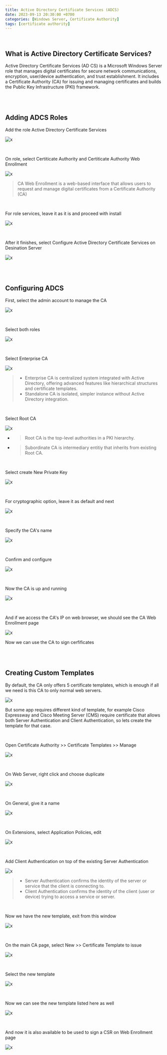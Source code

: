 ```yaml
---
title: Active Directory Certificate Services (ADCS)
date: 2023-09-13 20:30:00 +0700
categories: [Windows Server, Certificate Authority]
tags: [certificate authority]
---
```


<br>

## What is Active Directory Certificate Services?

Active Directory Certificate Services (AD CS) is a Microsoft Windows Server role that manages digital certificates for secure network communications, encryption, user/device authentication, and trust establishment. It includes a Certificate Authority (CA) for issuing and managing certificates and builds the Public Key Infrastructure (PKI) framework.

<br>
<br>


## Adding ADCS Roles

Add the role Active Directory Certificate Services

![x](/static/2023-09-13-ca/01.png)

<br>

On role, select Certiticate Authority and Certiticate Authority Web Enrollment

![x](/static/2023-09-13-ca/02.png)

>  CA Web Enrollment is a web-based interface that allows users to request and manage digital certificates from a Certificate Authority (CA)

<br>

For role services, leave it as it is and proceed with install

![x](/static/2023-09-13-ca/03.png)

<br>

After it finishes, select Configure Active Directory Certificate Services on Desination Server

![x](/static/2023-09-13-ca/04.png)

<br>
<br>

## Configuring ADCS

First, select the admin account to manage the CA

![x](/static/2023-09-13-ca/05.png)

<br>

Select both roles

![x](/static/2023-09-13-ca/06.png)

<br>

Select Enterprise CA

![x](/static/2023-09-13-ca/07.png)

> * Enterprise CA is centralized system integrated with Active Directory, offering advanced features like hierarchical structures and certificate templates. <br>
> * Standalone CA is isolated, simpler instance without Active Directory integration. <br>

<br>

Select Root CA

![x](/static/2023-09-13-ca/08.png)

* > Root CA is the top-level authorities in a PKI hierarchy. <br>
* > Subordinate CA is intermediary entitiy that inherits from existing Root CA. <br>

<br>

Select create New Private Key

![x](/static/2023-09-13-ca/09.png)

<br>
 
For cryptographic option, leave it as default and next

![x](/static/2023-09-13-ca/10.png)

<br>

Specify the CA's name

![x](/static/2023-09-13-ca/11.png)

<br>

Confirm and configure

![x](/static/2023-09-13-ca/12.png)

<br>

Now the CA is up and running

![x](/static/2023-09-13-ca/13.png)

<br>

And if we access the CA's IP on web browser, we should see the CA Web Enrollment page

![x](/static/2023-09-13-ca/14.png)

Now we can use the CA to sign cerfificates

<br>
<br>

## Creating Custom Templates

By default, the CA only offers 5 certificate templates, which is enough if all we need is this CA to only normal web servers.

![x](/static/2023-09-13-ca/15.png)

But some app requires different kind of template, for example Cisco Expressway and Cisco Meeting Server (CMS) require certificate that allows both Server Authentication and Client Authentication, so lets create the template for that case. 

<br>

Open Certificate Authority >> Certificate Templates >> Manage

![x](/static/2023-09-13-ca/16.png)

<br>

On Web Server, right click and choose duplicate

![x](/static/2023-09-13-ca/17.png)

<br>

On General, give it a name

![x](/static/2023-09-13-ca/18.png)

<br>

On Extensions, select Application Policies, edit

![x](/static/2023-09-13-ca/19.png)

<br>

Add Client Authentication on top of the existing Server Authentication

![x](/static/2023-09-13-ca/20.png)

> * Server Authentication confirms the identity of the server or service that the client is connecting to. <br>
> * Client Authentication confirms the identity of the client (user or device) trying to access a service or server. <br>

<br>

Now we have the new template, exit from this window

![x](/static/2023-09-13-ca/21.png)

<br>

On the main CA page, select New >> Certificate Template to issue

![x](/static/2023-09-13-ca/22.png)

<br>

Select the new template

![x](/static/2023-09-13-ca/23.png)

<br>

Now we can see the new template listed here as well

![x](/static/2023-09-13-ca/24.png)

<br>

And now it is also available to be used to sign a CSR on Web Enrollment page

![x](/static/2023-09-13-ca/25.png)

<br>